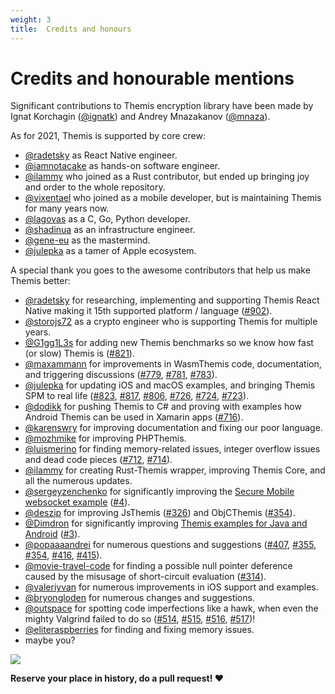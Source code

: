 ```yaml
---
weight: 3
title:  Credits and honours
---
```


# Credits and honourable mentions

Significant contributions to Themis encryption library have been made
by Ignat Korchagin ([@ignatk](https://github.com/ignatk))
and Andrey Mnazakanov ([@mnaza](https://www.github.com/mnaza)).

As for 2021, Themis is supported by core crew:

- [@radetsky](https://github.com/radetsky) as React Native engineer.
- [@iamnotacake](https://github.com/iamnotacake) as hands-on software engineer.
- [@ilammy](https://github.com/ilammy) who joined as a Rust contributor,
  but ended up bringing joy and order to the whole repository.
- [@vixentael](https://github.com/vixentael) who joined as a mobile developer,
  but is maintaining Themis for many years now.
- [@lagovas](https://github.com/Lagovas) as a C, Go, Python developer.
- [@shadinua](https://github.com/shadinua) as an infrastructure engineer.
- [@gene-eu](https://github.com/gene-eu) as the mastermind.
- [@julepka](https://github.com/julepka) as a tamer of Apple ecosystem.

A special thank you goes to the awesome contributors that help us make Themis better:

- [@radetsky](https://github.com/radetsky) for researching, implementing and supporting Themis React Native making it 15th supported platform / language ([#902](https://github.com/cossacklabs/themis/pull/902)).
- [@storojs72](https://github.com/storojs72) as a crypto engineer who is supporting Themis for multiple years.
- [@G1gg1L3s](https://github.com/G1gg1L3s) for adding new Themis benchmarks so we know how fast (or slow) Themis is ([#821](https://github.com/cossacklabs/themis/pull/821)).
- [@maxammann](https://github.com/maxammann) for improvements in WasmThemis code, documentation, and triggering discussions ([#779](https://github.com/cossacklabs/themis/issues/779), [#781](https://github.com/cossacklabs/themis/pull/781), [#783](https://github.com/cossacklabs/themis/pull/783)).
- [@julepka](https://github.com/julepka) for updating iOS and macOS examples, and bringing Themis SPM to real life ([#823](https://github.com/cossacklabs/themis/pull/823), [#817](https://github.com/cossacklabs/themis/pull/817), [#806](https://github.com/cossacklabs/themis/pull/806), [#726](https://github.com/cossacklabs/themis/pull/726), [#724](https://github.com/cossacklabs/themis/pull/724), [#723](https://github.com/cossacklabs/themis/pull/723)).
- [@dodikk](https://github.com/dodikk) for pushing Themis to C# and proving with examples how Android Themis can be used in Xamarin apps ([#716](https://github.com/cossacklabs/themis/issues/716)).
- [@karenswry](https://github.com/karenswry) for improving documentation and fixing our poor language.
- [@mozhmike](https://github.com/mozhmike) for improving PHPThemis.
- [@luismerino](https://github.com/luismerino) for finding memory-related issues, integer overflow issues and dead code pieces ([#712](https://github.com/cossacklabs/themis/pull/712), [#714](https://github.com/cossacklabs/themis/pull/714)).
- [@ilammy](https://github.com/ilammy) for creating Rust-Themis wrapper,
  improving Themis Core, and all the numerous updates.
- [@sergeyzenchenko](https://github.com/sergeyzenchenko) for significantly improving
  the [Secure Mobile websocket example](https://github.com/cossacklabs/mobile-websocket-example)
  ([#4](https://github.com/cossacklabs/mobile-websocket-example/pull/4)).
- [@deszip](https://github.com/deszip) for improving
  JsThemis ([#326](https://github.com/cossacklabs/themis/pull/326))
  and ObjCThemis ([#354](https://github.com/cossacklabs/themis/pull/354)).
- [@Dimdron](https://github.com/Dimdron) for significantly improving
  [Themis examples for Java and Android](https://github.com/cossacklabs/themis-java-examples)
  ([#3](https://github.com/cossacklabs/themis-java-examples/pull/3)).
- [@popaaaandrei](https://github.com/popaaaandrei) for numerous questions and suggestions
  ([#407](https://github.com/cossacklabs/themis/pull/407),
   [#355](https://github.com/cossacklabs/themis/pull/355),
   [#354](https://github.com/cossacklabs/themis/pull/354),
   [#416](https://github.com/cossacklabs/themis/pull/416),
   [#415](https://github.com/cossacklabs/themis/pull/415)).
- [@movie-travel-code](https://github.com/movie-travel-code) for finding
  a possible null pointer deference caused by the misusage of short-circuit evaluation
  ([#314](https://github.com/cossacklabs/themis/pull/314)).
- [@valeriyvan](https://github.com/valeriyvan) for numerous improvements in iOS support and examples.
- [@bryongloden](https://github.com/bryonglodencissp) for numerous changes and suggestions.
- [@outspace](https://github.com/outspace) for spotting code imperfections like a hawk,
  when even the mighty Valgrind failed to do so
  ([#514](https://github.com/cossacklabs/themis/issues/514),
   [#515](https://github.com/cossacklabs/themis/issues/515),
   [#516](https://github.com/cossacklabs/themis/issues/516),
   [#517](https://github.com/cossacklabs/themis/issues/517))!
- [@eliteraspberries](https://github.com/eliteraspberries) for finding and fixing memory issues.
- maybe you?

![](/files/wiki/Themis-contributors-projects-thank-you.png)

**Reserve your place in history, do a pull request! ❤️**
